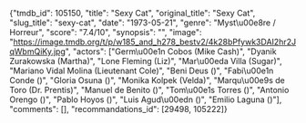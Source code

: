 {"tmdb_id": 105150, "title": "Sexy Cat", "original_title": "Sexy Cat", "slug_title": "sexy-cat", "date": "1973-05-21", "genre": "Myst\u00e8re / Horreur", "score": "7.4/10", "synopsis": "", "image": "https://image.tmdb.org/t/p/w185_and_h278_bestv2/4k28bPfywk3DAI2hr2JqWbmQiKy.jpg", "actors": ["Germ\u00e1n Cobos (Mike Cash)", "Dyanik Zurakowska (Martha)", "Lone Fleming (Liz)", "Mar\u00eda Villa (Sugar)", "Mariano Vidal Molina (Lieutenant Cole)", "Beni Deus ()", "Fabi\u00e1n Conde ()", "Gloria Osuna ()", "Monika Kolpek (Velda)", "Marqu\u00e9s de Toro (Dr. Prentis)", "Manuel de Benito ()", "Tom\u00e1s Torres ()", "Antonio Orengo ()", "Pablo Hoyos ()", "Luis Agud\u00edn ()", "Emilio Laguna ()"], "comments": [], "recommandations_id": [29498, 105222]}